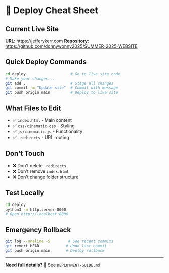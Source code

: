 # 🎯 Deploy Cheat Sheet

## Current Live Site
**URL**: https://jefferykerr.com
**Repository**: https://github.com/donnywonny2025/SUMMER-2025-WEBSITE

## Quick Deploy Commands
```bash
cd deploy                    # Go to live site code
# Make your changes...
git add .                    # Stage all changes
git commit -m "Update site"  # Commit with message
git push origin main         # Deploy to live site
```

## What Files to Edit
- ✅ `index.html` - Main content
- ✅ `css/cinematic.css` - Styling
- ✅ `js/cinematic.js` - Functionality
- ✅ `_redirects` - URL routing

## Don't Touch
- ❌ Don't delete `_redirects`
- ❌ Don't remove `index.html`
- ❌ Don't change folder structure

## Test Locally
```bash
cd deploy
python3 -m http.server 8000
# Open http://localhost:8000
```

## Emergency Rollback
```bash
git log --oneline -5        # See recent commits
git revert HEAD            # Undo last commit
git push origin main       # Deploy rollback
```

---
**Need full details?** 📖 See `DEPLOYMENT-GUIDE.md`
